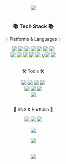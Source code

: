<div align=center>
   <img src="https://capsule-render.vercel.app/api?type=egg&color=b97a63&height=200&section=header&text=Dullin%20Github!&fontSize=65&fontColor=eeeeee" />   
</div>
<br>
<div align=center>
   <h3>📚 Tech Stack 📚</h3>
   <p>✨ Platforms & Languages ✨</p>
</div>
<div align="center">
   <img src="https://img.shields.io/badge/Java-007396?style=flat&logo=Java&logoColor=white" />
   <img src="https://img.shields.io/badge/Python-3776ab?style=flat&logo=Python&logoColor=white" />
   <img src="https://img.shields.io/badge/Django-24848d?style=flat&logo=Django&logoColor=white" />
   <img src="https://img.shields.io/badge/HTML5-E34F26?style=flat&logo=HTML5&logoColor=white" />
   <img src="https://img.shields.io/badge/CSS3-1572B6?style=flat&logo=CSS3&logoColor=white" />
   <img src="https://img.shields.io/badge/JavaScript-F7DF1E?style=flat&logo=JavaScript&logoColor=white" />
   <img src="https://img.shields.io/badge/jQuery-0769AD?style=flat&logo=jQuery&logoColor=white" />
   <br>
   <img src="https://img.shields.io/badge/Oracle%20SQL-F80000?style=flat&logo=Oracle&logoColor=white" />
   <img src="https://img.shields.io/badge/MySQL-0074a3?style=flat&logo=MySQL&logoColor=white" />
   <img src="https://img.shields.io/badge/AWS-232F3E?style=flat&logo=AmazonAWS&logoColor=white" />
   <img src="https://img.shields.io/badge/Spring-6DB33F?style=flat&logo=Spring&logoColor=white" />
   <img src="https://img.shields.io/badge/Bootstrap-7952B3?style=flat&logo=Bootstrap&logoColor=white" />
   //<img src="https://img.shields.io/badge/Docker-246a8d?style=flat&logo=Docker&logoColor=white" />
   <img src="https://img.shields.io/badge/Linux-f0f7fb?style=flat&logo=Linux&logoColor=black" />
</div>
<br>
<div align=center>
   <p>🛠 Tools 🛠</p>
</div>
<div align=center>
   <img src="https://img.shields.io/badge/Eclipse%20IDE-2C2255?style=flat&logo=EclipseIDE&logoColor=white" />
   <img src="https://img.shields.io/badge/Visual%20Studio%20Code-007ACC?style=flat&logo=VisualStudioCode&logoColor=white" />
   <img src="https://img.shields.io/badge/Anaconda-43b049?style=flat&logo=Anaconda&logoColor=white" />
   <img src="https://img.shields.io/badge/Jupyter%20Notebook-c5540b?style=flat&logo=Jupyter%20Notebook&logoColor=white" />
   <br>
   <img src="https://img.shields.io/badge/SVN-809CC9?style=flat&logo=Subversion&logoColor=white" />
   <img src="https://img.shields.io/badge/Tomcat-F8DC75?style=flat&logo=ApacheTomcat&logoColor=white" />
   <img src="https://img.shields.io/badge/GitHub-181717?style=flat&logo=GitHub&logoColor=white" />
   <br>
    <img src="https://img.shields.io/badge/Spring%20Tool%20Suite-2C2255?style=flat&logo=EclipseIDE&logoColor=white" />
</div>
<br>
<div align=center>
   <p>🎨 SNS & Portfolio 🎨</p>
</div>
<div align=center>
   <a href="https://dys-r.tistory.com">
      <img src="https://img.shields.io/badge/Blog-FF9800?style=flat&logo=Blogger&logoColor=white" />
   </a>
   <a href="mailto:yeopiya@gmail.com">
      <img src="https://img.shields.io/badge/Mail-30B980?style=flat&logo=Gmail&logoColor=white" />
   </a>
   <a href="https://dullinfolio.dullinsub.cloud">
      <img src="https://img.shields.io/badge/Portfolio-FF3633?style=flat&logo=Micro.blog&logoColor=white" />
   </a>
</div>
<div align=center>
   <br>
   <img src="https://github-readme-stats.vercel.app/api/top-langs/?username=im-dullin&layout=compact"><br><br>
   <img src="https://github-readme-stats.vercel.app/api?username=im-dullin&show_icons=true">
</div>
<br><br>

<div align=center>
   <img src="https://capsule-render.vercel.app/api?type=egg&color=555221&height=200&section=footer" />   
</div>
